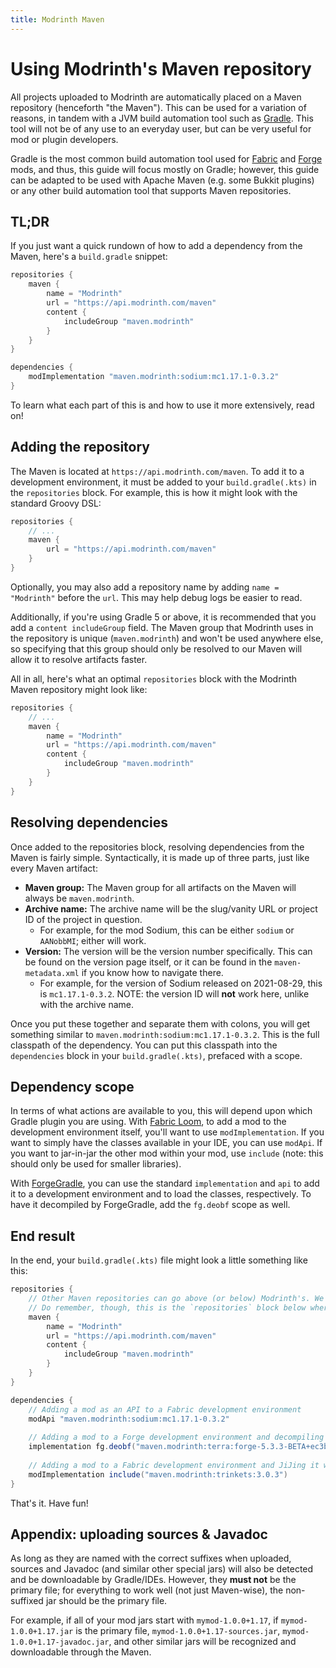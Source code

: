 ```yaml
---
title: Modrinth Maven
---
```


# Using Modrinth's Maven repository

All projects uploaded to Modrinth are automatically placed on a Maven repository (henceforth "the Maven"). This can be used for a variation of reasons, in tandem with a JVM build automation tool such as [Gradle](https://gradle.org/). This tool will not be of any use to an everyday user, but can be very useful for mod or plugin developers.

Gradle is the most common build automation tool used for [Fabric](https://github.com/FabricMC/fabric-loom) and [Forge](https://github.com/MinecraftForge/ForgeGradle) mods, and thus, this guide will focus mostly on Gradle; however, this guide can be adapted to be used with Apache Maven (e.g. some Bukkit plugins) or any other build automation tool that supports Maven repositories.

## TL;DR

If you just want a quick rundown of how to add a dependency from the Maven, here's a `build.gradle` snippet:

```groovy
repositories {
    maven {
        name = "Modrinth"
        url = "https://api.modrinth.com/maven"
        content {
            includeGroup "maven.modrinth"
        }
    }
}

dependencies {
    modImplementation "maven.modrinth:sodium:mc1.17.1-0.3.2"
}
```

To learn what each part of this is and how to use it more extensively, read on!

## Adding the repository

The Maven is located at `https://api.modrinth.com/maven`. To add it to a development environment, it must be added to your `build.gradle(.kts)` in the `repositories` block. For example, this is how it might look with the standard Groovy DSL:

```groovy
repositories {
    // ...
    maven {
        url = "https://api.modrinth.com/maven"
    }
}
```

Optionally, you may also add a repository name by adding `name = "Modrinth"` before the `url`. This may help debug logs be easier to read.

Additionally, if you're using Gradle 5 or above, it is recommended that you add a `content includeGroup` field. The Maven group that Modrinth uses in the repository is unique (`maven.modrinth`) and won't be used anywhere else, so specifying that this group should only be resolved to our Maven will allow it to resolve artifacts faster.

All in all, here's what an optimal `repositories` block with the Modrinth Maven repository might look like:

```groovy
repositories {
    // ...
    maven {
        name = "Modrinth"
        url = "https://api.modrinth.com/maven"
        content {
            includeGroup "maven.modrinth"
        }
    }
}
```

## Resolving dependencies

Once added to the repositories block, resolving dependencies from the Maven is fairly simple. Syntactically, it is made up of three parts, just like every Maven artifact:

- **Maven group:** The Maven group for all artifacts on the Maven will always be `maven.modrinth`.
- **Archive name:** The archive name will be the slug/vanity URL or project ID of the project in question.
  - For example, for the mod Sodium, this can be either `sodium` or `AANobbMI`; either will work.
- **Version:** The version will be the version number specifically. This can be found on the version page itself, or it can be found in the `maven-metadata.xml` if you know how to navigate there.
  - For example, for the version of Sodium released on 2021-08-29, this is `mc1.17.1-0.3.2`. NOTE: the version ID will **not** work here, unlike with the archive name.

Once you put these together and separate them with colons, you will get something similar to `maven.modrinth:sodium:mc1.17.1-0.3.2`. This is the full classpath of the dependency. You can put this classpath into the `dependencies` block in your `build.gradle(.kts)`, prefaced with a scope.

## Dependency scope

In terms of what actions are available to you, this will depend upon which Gradle plugin you are using. With [Fabric Loom](https://github.com/FabricMC/fabric-loom), to add a mod to the development environment itself, you'll want to use `modImplementation`. If you want to simply have the classes available in your IDE, you can use `modApi`. If you want to jar-in-jar the other mod within your mod, use `include` (note: this should only be used for smaller libraries).

With [ForgeGradle](https://github.com/MinecraftForge/ForgeGradle), you can use the standard `implementation` and `api` to add it to a development environment and to load the classes, respectively. To have it decompiled by ForgeGradle, add the `fg.deobf` scope as well.

## End result

In the end, your `build.gradle(.kts)` file might look a little something like this:

```groovy
repositories {
    // Other Maven repositories can go above (or below) Modrinth's. We don't need priority :)
    // Do remember, though, this is the `repositories` block below where plugins are declared, not in `pluginManagement`!
    maven {
        name = "Modrinth"
        url = "https://api.modrinth.com/maven"
        content {
            includeGroup "maven.modrinth"
        }
    }
}

dependencies {
    // Adding a mod as an API to a Fabric development environment
    modApi "maven.modrinth:sodium:mc1.17.1-0.3.2"
    
    // Adding a mod to a Forge development environment and decompiling it using FG
    implementation fg.deobf("maven.modrinth:terra:forge-5.3.3-BETA+ec3b0e5d")
    
    // Adding a mod to a Fabric development environment and JiJing it within yours
    modImplementation include("maven.modrinth:trinkets:3.0.3")
}
```

That's it. Have fun!

## Appendix: uploading sources & Javadoc

As long as they are named with the correct suffixes when uploaded, sources and Javadoc (and similar other special jars) will also be detected and be downloadable by Gradle/IDEs. However, they **must not** be the primary file; for everything to work well (not just Maven-wise), the non-suffixed jar should be the primary file.

For example, if all of your mod jars start with `mymod-1.0.0+1.17`, if `mymod-1.0.0+1.17.jar` is the primary file, `mymod-1.0.0+1.17-sources.jar`, `mymod-1.0.0+1.17-javadoc.jar`, and other similar jars will be recognized and downloadable through the Maven.
